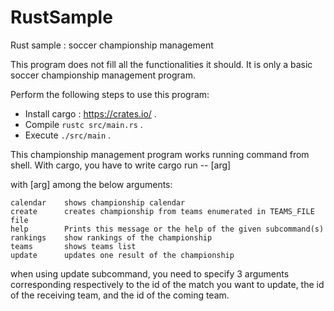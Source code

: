 # RustSample
Rust sample : soccer championship management

This program does not fill all the functionalities it should. It is only a basic soccer championship management program.

Perform the following steps to use this program:
- Install cargo : https://crates.io/ .
- Compile ```rustc src/main.rs``` .
- Execute ```./src/main``` .

This championship management program works running command from shell.
With cargo, you have to write cargo run -- [arg]

with [arg] among the below arguments:

    calendar    shows championship calendar
    create      creates championship from teams enumerated in TEAMS_FILE file
    help        Prints this message or the help of the given subcommand(s)
    rankings    show rankings of the championship
    teams       shows teams list
    update      updates one result of the championship
    
when using update subcommand, you need to specify 3 arguments corresponding respectively to the id of the match you want to update, the id of the receiving team, and the id of the coming team.
